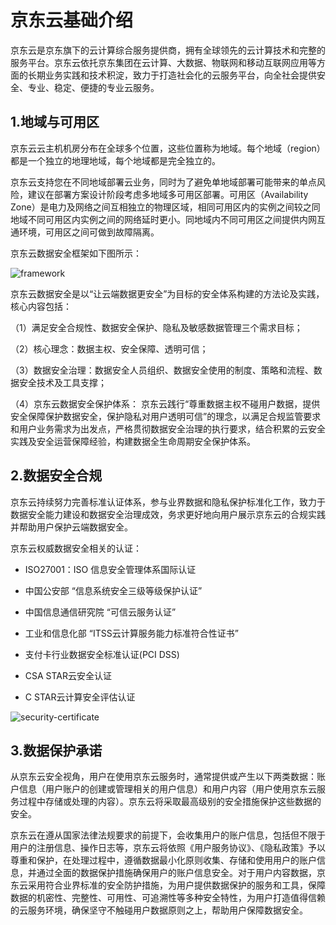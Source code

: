 # 京东云基础介绍
京东云是京东旗下的云计算综合服务提供商，拥有全球领先的云计算技术和完整的服务平台。京东云依托京东集团在云计算、大数据、物联网和移动互联网应用等方面的长期业务实践和技术积淀，致力于打造社会化的云服务平台，向全社会提供安全、专业、稳定、便捷的专业云服务。

## 1.地域与可用区
京东云云主机机房分布在全球多个位置，这些位置称为地域。每个地域（region）都是一个独立的地理地域，每个地域都是完全独立的。

京东云支持您在不同地域部署云业务，同时为了避免单地域部署可能带来的单点风险，建议在部署方案设计阶段考虑多地域多可用区部署。可用区（Availability Zone）是电力及网络之间互相独立的物理区域，相同可用区内的实例之间较之同地域不同可用区内实例之间的网络延时更小。同地域内不同可用区之间提供内网互通环境，可用区之间可做到故障隔离。

京东云数据安全框架如下图所示：

![framework](../../image/JDCloud-WhitePaper/JDCloud-WhitePaper-Best-Practice-with-Chanjet-Tplus/6f783991a9ac3c0b94f85406b377e76b20190731151307828-3.png)
 
京东云数据安全是以“让云端数据更安全”为目标的安全体系构建的方法论及实践，核心内容包括：

（1）满足安全合规性、数据安全保护、隐私及敏感数据管理三个需求目标；

（2）核心理念：数据主权、安全保障、透明可信；

（3）数据安全治理：数据安全人员组织、数据安全使用的制度、策略和流程、数据安全技术及工具支撑；

（4）京东云数据安全保护体系： 京东云践行“尊重数据主权不碰用户数据，提供安全保障保护数据安全，保护隐私对用户透明可信”的理念，以满足合规监管要求和用户业务需求为出发点，严格贯彻数据安全治理的执行要求，结合积累的云安全实践及安全运营保障经验，构建数据全生命周期安全保护体系。

## 2.数据安全合规

京东云持续努力完善标准认证体系，参与业界数据和隐私保护标准化工作，致力于数据安全能力建设和数据安全治理成效，务求更好地向用户展示京东云的合规实践并帮助用户保护云端数据安全。

京东云权威数据安全相关的认证：

- 	ISO27001：ISO 信息安全管理体系国际认证

- 	中国公安部 “信息系统安全三级等级保护认证”

- 	中国信息通信研究院 “可信云服务认证”

- 	工业和信息化部 “ITSS云计算服务能力标准符合性证书”

- 	支付卡行业数据安全标准认证(PCI DSS)

- 	CSA STAR云安全认证

- 	C STAR云计算安全评估认证

![security-certificate](https://user-images.githubusercontent.com/51605713/59265021-10a8b700-8c77-11e9-9f0f-46e3ee32dd2c.jpg)

## 3.数据保护承诺
从京东云安全视角，用户在使用京东云服务时，通常提供或产生以下两类数据：账户信息（用户账户的创建或管理相关的用户信息）和用户内容（用户使用京东云服务过程中存储或处理的内容）。京东云将采取最高级别的安全措施保护这些数据的安全。

京东云在遵从国家法律法规要求的前提下，会收集用户的账户信息，包括但不限于用户的注册信息、操作日志等，京东云将依照《用户服务协议》、《隐私政策》予以尊重和保护，在处理过程中，遵循数据最小化原则收集、存储和使用用户的账户信息，并通过全面的数据保护措施确保用户的账户信息安全。对于用户内容数据，京东云采用符合业界标准的安全防护措施，为用户提供数据保护的服务和工具，保障数据的机密性、完整性、可用性、可追溯性等多种安全特性，为用户打造值得信赖的云服务环境，确保坚守不触碰用户数据原则之上，帮助用户保障数据安全。
